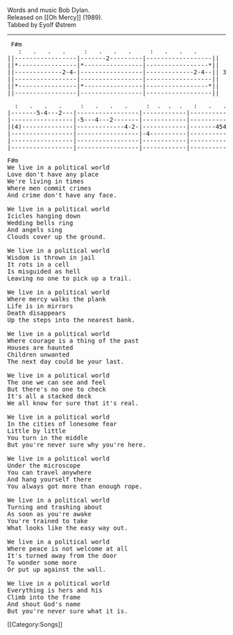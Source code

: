 Words and music Bob Dylan.<br>
Released on [[Oh Mercy]] (1989).<br>
Tabbed by Eyolf Østrem

----
<pre class="tab">
 F#m
   :   .   .   .     :   .   .   .     :   .   .   .
||-----------------|-------2---------|------------------||
||*----------------|*----------------|-----------------*||
||-------------2-4-|-----------------|-------------2-4--|| 3 times
||-----------------|-----------------|------------------||
||*----------------|*----------------|-----------------*||
||-----------------|-----------------|------------------||
</pre>

<pre class="tab">
  :   .   .   .     :   .   .   .     :  .  .  .   :   .   .   .
|-------5-4---2---|-----------------|------------|----------------|----
|-----------------|-5---4---2-------|------------|----------------|----
|(4)--------------|-------------4-2-|------------|-------454---2--|---- etc.
|-----------------|-----------------|-4----------|----------------|-4--
|-----------------|-----------------|------------|----------------|----
|-----------------|-----------------|------------|----------------|----
</pre>

<pre class="verse">
F#m
We live in a political world
Love don't have any place
We're living in times
Where men commit crimes
And crime don't have any face.

We live in a political world
Icicles hanging down
Wedding bells ring
And angels sing
Clouds cover up the ground.

We live in a political world
Wisdom is thrown in jail
It rots in a cell
Is misguided as hell
Leaving no one to pick up a trail.

We live in a political world
Where mercy walks the plank
Life is in mirrors
Death disappears
Up the steps into the nearest bank.

We live in a political world
Where courage is a thing of the past
Houses are haunted
Children unwanted
The next day could be your last.

We live in a political world
The one we can see and feel
But there's no one to check
It's all a stacked deck
We all know for sure that it's real.

We live in a political world
In the cities of lonesome fear
Little by little
You turn in the middle
But you're never sure why you're here.

We live in a political world
Under the microscope
You can travel anywhere
And hang yourself there
You always got more than enough rope.

We live in a political world
Turning and trashing about
As soon as you're awake
You're trained to take
What looks like the easy way out.

We live in a political world
Where peace is not welcome at all
It's turned away from the door
To wonder some more
Or put up against the wall.

We live in a political world
Everything is hers and his
Climb into the frame
And shout God's name
But you're never sure what it is.
</pre>

[[Category:Songs]]